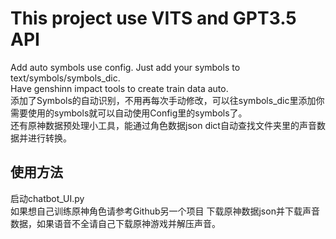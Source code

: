 # This project use VITS and GPT3.5 API  
Add auto symbols use config. Just add your symbols to text/symbols/symbols_dic.  
Have genshinn impact tools to create train data auto.  
添加了Symbols的自动识别，不用再每次手动修改，可以往symbols_dic里添加你需要使用的symbols就可以自动使用Config里的symbols了。  
还有原神数据预处理小工具，能通过角色数据json dict自动查找文件夹里的声音数据并进行转换。

## 使用方法
启动chatbot_UI.py  
如果想自己训练原神角色请参考Github另一个项目 下载原神数据json并下载声音数据，如果语音不全请自己下载原神游戏并解压声音。
